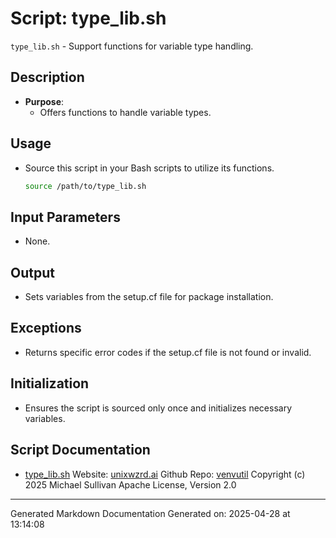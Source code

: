 # Script: type_lib.sh
`type_lib.sh` - Support functions for variable type handling.
## Description
- **Purpose**:
  - Offers functions to handle variable types.
## Usage
  - Source this script in your Bash scripts to utilize its functions.
    ```bash
    source /path/to/type_lib.sh
    ```
## Input Parameters
  - None.
## Output
  - Sets variables from the setup.cf file for package installation.
## Exceptions
  - Returns specific error codes if the setup.cf file is not found or invalid.
## Initialization
  - Ensures the script is sourced only once and initializes necessary variables.



## Script Documentation

* [type_lib.sh](../type_lib_sh.md)
Website: [unixwzrd.ai](https://unixwzrd.ai)
Github Repo: [venvutil](https://github.com/unixwzrd/venvutil)
Copyright (c) 2025 Michael Sullivan
Apache License, Version 2.0

---

Generated Markdown Documentation
Generated on: 2025-04-28 at 13:14:08
